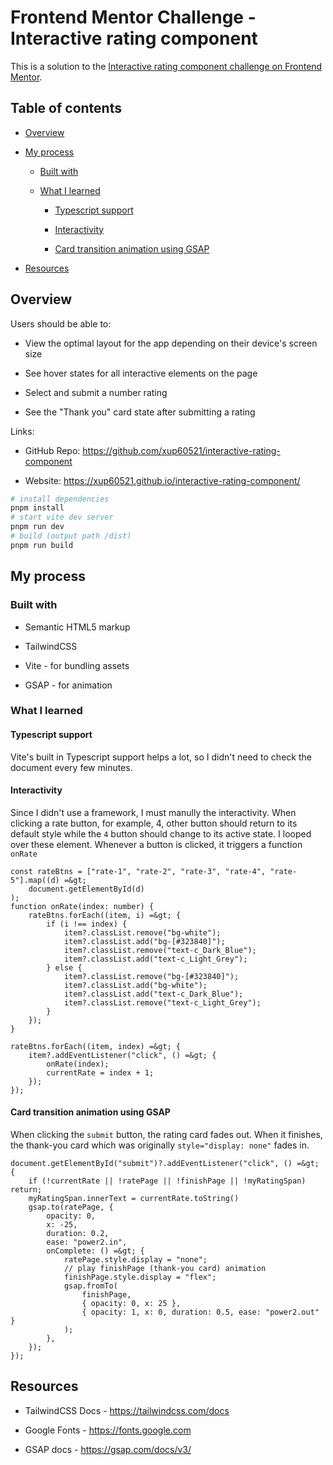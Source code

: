 # **Frontend Mentor Challenge - Interactive rating component**

This is a solution to the [Interactive rating component challenge on Frontend Mentor](https://www.frontendmentor.io/challenges/interactive-rating-component-koxpeBUmI "https://www.frontendmentor.io/challenges/interactive-rating-component-koxpeBUmI").

## Table of contents

- [Overview](#overview)

- [My process](#my-process)

   - [Built with](#built-with)

   - [What I learned](#what-i-learned)

        - [Typescript support](#typescript-support)

        - [Interactivity](#interactivity)
        
        - [Card transition animation using GSAP](#card-transition-animation-using-gsap)

- [Resources](#resources)

## Overview

Users should be able to:

- View the optimal layout for the app depending on their device's screen size

- See hover states for all interactive elements on the page

- Select and submit a number rating

- See the "Thank you" card state after submitting a rating

Links:

- GitHub Repo: <https://github.com/xup60521/interactive-rating-component>

- Website: <https://xup60521.github.io/interactive-rating-component/>

```bash
# install dependencies
pnpm install
# start vite dev server
pnpm run dev
# build (output path /dist)
pnpm run build
```

## My process

### Built with

- Semantic HTML5 markup

- TailwindCSS

- Vite - for bundling assets

- GSAP - for animation

### What I learned

#### Typescript support

Vite's built in Typescript support helps a lot, so I didn't need to check the document every few minutes.

#### Interactivity

Since I didn't use a framework, I must manully the interactivity. When clicking a rate button, for example, 4, other button should return to its default style while the `4` button should change to its active state. I looped over these element. Whenever a button is clicked, it triggers a function `onRate`

```
const rateBtns = ["rate-1", "rate-2", "rate-3", "rate-4", "rate-5"].map((d) =&gt;
    document.getElementById(d)
);
function onRate(index: number) {
    rateBtns.forEach((item, i) =&gt; {
        if (i !== index) {
            item?.classList.remove("bg-white");
            item?.classList.add("bg-[#323840]");
            item?.classList.remove("text-c_Dark_Blue");
            item?.classList.add("text-c_Light_Grey");
        } else {
            item?.classList.remove("bg-[#323840]");
            item?.classList.add("bg-white");
            item?.classList.add("text-c_Dark_Blue");
            item?.classList.remove("text-c_Light_Grey");
        }
    });
}

rateBtns.forEach((item, index) =&gt; {
    item?.addEventListener("click", () =&gt; {
        onRate(index);
        currentRate = index + 1;
    });
});

```

#### Card transition animation using GSAP

When clicking the `submit` button, the rating card fades out. When it finishes, the thank-you card which was originally `style="display: none"` fades in.

```
document.getElementById("submit")?.addEventListener("click", () =&gt; {
    if (!currentRate || !ratePage || !finishPage || !myRatingSpan) return;
    myRatingSpan.innerText = currentRate.toString()
    gsap.to(ratePage, {
        opacity: 0,
        x: -25,
        duration: 0.2,
        ease: "power2.in",
        onComplete: () =&gt; {
            ratePage.style.display = "none";
            // play finishPage (thank-you card) animation
            finishPage.style.display = "flex";
            gsap.fromTo(
                finishPage,
                { opacity: 0, x: 25 },
                { opacity: 1, x: 0, duration: 0.5, ease: "power2.out" }
            );
        },
    });
});
```

## Resources

- TailwindCSS Docs - <https://tailwindcss.com/docs>

- Google Fonts - <https://fonts.google.com>

- GSAP docs - <https://gsap.com/docs/v3/>